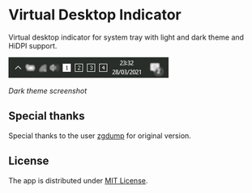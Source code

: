 # Virtual Desktop Indicator

Virtual desktop indicator for system tray with light and dark theme and HiDPI support.

<img src="./preview.jpg" alt="preview" width="316" height="41"/>

*Dark theme screenshot*

## Special thanks

Special thanks to the user [zgdump](https://github.com/zgdump) for original version.

## License

The app is distributed under [MIT License](https://github.com/DanieleMarrone/windows-virtualdesktopindicator/blob/master/LICENSE).